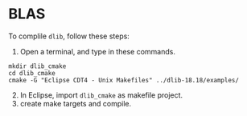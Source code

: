 # BLAS

To complile `dlib`, follow these steps:

1. Open a terminal, and type in these commands.

  ```
  mkdir dlib_cmake
  cd dlib_cmake
  cmake -G "Eclipse CDT4 - Unix Makefiles" ../dlib-18.18/examples/
  ```

2. In Eclipse, import `dlib_cmake` as makefile project.
3. create make targets and compile.
